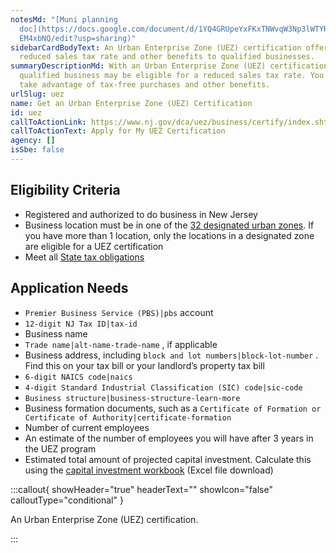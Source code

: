 ```yaml
---
notesMd: "[Muni planning
  doc](https://docs.google.com/document/d/1YQ4GRUpeYxFKxTNWvqW3Np3lWTYRnJoN_uPI\
  EM4xbNQ/edit?usp=sharing)"
sidebarCardBodyText: An Urban Enterprise Zone (UEZ) certification offers a
  reduced sales tax rate and other benefits to qualified businesses.
summaryDescriptionMd: With an Urban Enterprise Zone (UEZ) certification, your
  qualified business may be eligible for a reduced sales tax rate. You can also
  take advantage of tax-free purchases and other benefits.
urlSlug: uez
name: Get an Urban Enterprise Zone (UEZ) Certification
id: uez
callToActionLink: https://www.nj.gov/dca/uez/business/certify/index.shtml
callToActionText: Apply for My UEZ Certification
agency: []
isSbe: false
---
```

## Eligibility Criteria

* Registered and authorized to do business in New Jersey
* Business location must be in one of the [32 designated urban zones](https://njdca.maps.arcgis.com/apps/InformationLookup/index.html?appid=0db472ac220a419d938e9060574d2f21). If you have more than 1 location, only the locations in a designated zone are eligible for a UEZ certification
* Meet all [State tax obligations](https://business.nj.gov/pages/filings-and-accounting)

## Application Needs

*  `Premier Business Service (PBS)|pbs` account
*  `12-digit NJ Tax ID|tax-id` 
* Business name
*  `Trade name|alt-name-trade-name` , if applicable
* Business address, including `block and lot numbers|block-lot-number` . Find this on your tax bill or your landlord’s property tax bill
*  `6-digit NAICS code|naics` 
*  `4-digit Standard Industrial Classification (SIC) code|sic-code` 
*  `Business structure|business-structure-learn-more` 
* Business formation documents, such as a `Certificate of Formation or Certificate of Authority|certificate-formation` 
* Number of current employees 
* An estimate of the number of employees you will have after 3 years in the UEZ program
* Estimated total amount of projected capital investment. Calculate this using the [capital investment workbook](https://www.nj.gov/dca/uez/forms/pdf/5-CapitalInvestWkbk-Cert.xls) (Excel file download)

:::callout{ showHeader="true" headerText="" showIcon="false" calloutType="conditional" }

An Urban Enterprise Zone (UEZ) certification.

:::
